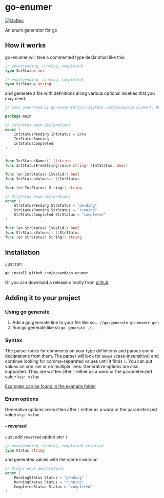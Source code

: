# go-enumer

[![GoDoc](https://godoc.org/github.com/oesand/go-enumer?status.svg)](https://godoc.org/github.com/oesand/go-enumer)

An enum generator for go

## How it works

go-enumer will take a commented type declaration like this:

```go
// enum(pending, running, completed)
type IntStatus int

// enum(pending, running, completed)
type StrStatus string
```

and generate a file with definitions along various optional niceties that you may need:

```go
// Code generated by go-enumer[https://github.com/oesand/go-enumer]. DO NOT EDIT! 

package main

// IntStatus enum declarations
const (
	IntStatusPending IntStatus = iota
	IntStatusRunning
	IntStatusCompleted
)


func IntStatusNames() []string
func IntStatusFromString(value string) (IntStatus, bool) 

func (en IntStatus) IsValid() bool 
func IntStatusValues() []IntStatus 

func (en IntStatus) String() string 

// StrStatus enum declarations
const (
	StrStatusPending StrStatus = "pending"
	StrStatusRunning StrStatus = "running"
	StrStatusCompleted StrStatus = "completed"
)

func (en StrStatus) IsValid() bool
func StrStatusValues() []StrStatus
func (en StrStatus) String() string
```

## Installation

Just run:
``` bash
go install github.com/oesand/go-enumer
```

Or you can download a release directly from [github](https://github.com/oesand/go-enumer/releases).

## Adding it to your project

### Using go generate

1. Add a go:generate line to your file like so... `//go:generate go-enumer gen`
1. Run go generate like so `go generate ./...`

### Syntax

The parser looks for comments on your type definitions and parses enum declarations from them. 
The parser will look for `enum(` (case-insensitive) and continue looking for comma-separated values until it finds `)`. 
You can put values on one line or on multiple lines. Generative options are also supported. 
They are written after `)` either as a word or the parameterized value `key: value`

[Examples can be found in the example folder](./example/)

### Enum options

Generative options are written after `)` either as a word or the parameterized value `key: value`


#### - reversed

Just add `reversed` option ater `)`

```go
// enum(pending, running, completed) reversed
type Status string
```

and generates values ​​with the name inversion

```go
// Status enum declarations
const (
	PendingStatus Status = "pending"
	RunningStatus Status = "running"
	CompletedStatus Status = "completed"
)
```